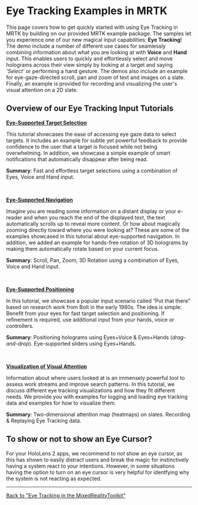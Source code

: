 # Eye Tracking Examples in MRTK
This page covers how to get quickly started with using Eye Tracking in MRTK by building on our provided MRTK example package.
The samples let you experience one of our new magical input capabilities: **Eye Tracking**! 
The demo include a number of different use cases for seamlessly combining information about what you are looking at with **Voice** and **Hand** input. 
This enables users to quickly and effortlessly select and move holograms across their view simply by looking at a target and saying _'Select'_ or performing a hand gesture. 
The demos also include an example for eye-gaze-directed scroll, pan and zoom of text and images on a slate. 
Finally, an example is provided for recording and visualizing the user's visual attention on a 2D slate.


## Overview of our Eye Tracking Input Tutorials

[**Eye-Supported Target Selection**](/Documentation/EyeTracking/EyeTracking_TargetSelection.md)

This tutorial showcases the ease of accessing eye gaze data to select targets. 
It includes an example for subtle yet powerful feedback to provide confidence to the user that a target is focused while not being overwhelming.
In addition, we showcase a simple example of smart notifications that automatically disappear after being read. 

**Summary**: Fast and effortless target selections using a combination of Eyes, Voice and Hand input.

<br>


[**Eye-Supported Navigation**](/Documentation/EyeTracking/EyeTracking_Navigation.md)

Imagine you are reading some information on a distant display or your e-reader and when you reach the end of the displayed text, the text automatically scrolls up to reveal more content. 
Or how about magically zooming directly toward where you were looking at? 
These are some of the examples showcased in this tutorial about eye-supported navigation.
In addition, we added an example for hands-free rotation of 3D holograms by making them automatically rotate based on your current focus. 

**Summary**: Scroll, Pan, Zoom, 3D Rotation using a combination of Eyes, Voice and Hand input.

<br>


[**Eye-Supported Positioning**](/Documentation/EyeTracking/EyeTracking_Positioning.md)

In this tutorial, we showcase a popular input scenario called “Put that there” based on research work from Bolt in the early 1980s. 
The idea is simple: Benefit from your eyes for fast target selection and positioning. 
If refinement is required, use additional input from your hands, voice or controllers. 

**Summary**: Positioning holograms using Eyes+Voice & Eyes+Hands (*drag-and-drop*). Eye-supported sliders using Eyes+Hands. 

<br>


[**Visualization of Visual Attention**](/Documentation/EyeTracking/EyeTracking_Visualization.md)

Information about where users looked at is an immensely powerful tool to assess work streams and improve search patterns. 
In this tutorial, we discuss different eye tracking visualizations and how they fit different needs. 
We provide you with examples for logging and loading eye tracking data and examples for how to visualize them. 

**Summary**: Two-dimensional attention map (heatmaps) on slates. Recording & Replaying Eye Tracking data.


## To show or not to show an Eye Cursor?
For your HoloLens 2 apps, we recommend to *not* show an eye cursor, as this has shown to easily distract users and break the magic for instinctively having a system react to your intentions.
However, in some situations having the option to turn on an eye cursor is very helpful for identfying why the system is not reacting as expected. 

---
[Back to "Eye Tracking in the MixedRealityToolkit"](/Documentation/EyeTracking/EyeTracking_Main.md)